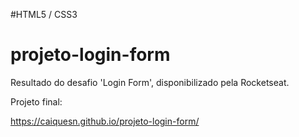 #HTML5 / CSS3

# projeto-login-form
Resultado do desafio 'Login Form', disponibilizado pela Rocketseat.

Projeto final:

https://caiquesn.github.io/projeto-login-form/
